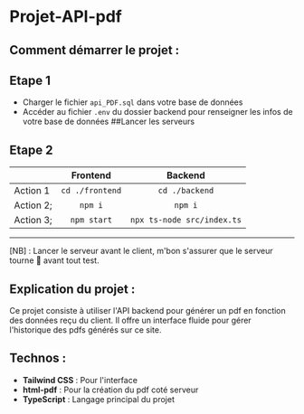 # Projet-API-pdf

## Comment démarrer le projet : 

## Etape 1
- Charger le fichier `api_PDF.sql` dans votre base de données
- Accéder au fichier `.env` du dossier backend pour renseigner les infos de votre base de données
##Lancer les serveurs

## Etape 2

|       |   Frontend |   Backend |
|---    |:-:    |:-:    |
|  Action 1   |   ```cd ./frontend```   |   ```cd ./backend``` |
|   Action 2;   |   ```npm i```  |   ```npm i``` |
|   Action 3;   |   ```npm start```   |   ```npx ts-node src/index.ts``` |

---

[NB] :  Lancer le serveur avant le client, m'bon s'assurer que le serveur tourne 🥲 avant tout test.

## Explication du projet : 

Ce projet consiste à utiliser l'API backend pour générer un pdf en fonction des données reçu du client.
Il offre un interface fluide pour gérer l'historique des pdfs générés sur ce site.

## Technos : 
- **Tailwind CSS** : Pour l'interface  
- **html-pdf** : Pour la création du pdf coté serveur
- **TypeScript** : Langage principal du projet
